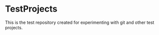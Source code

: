 TestProjects
============

This is the test repository created for experimenting with git and other test projects.
